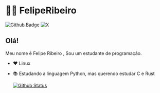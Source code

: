 # :man_technologist: FelipeRibeiro

[![Github Badge](https://img.shields.io/badge/-Github-000?style=flat-square&logo=Github&logoColor=white&link=https://github.com/Felipe2102)](https://github.com/Felipe2102)
[![X](https://img.shields.io/twitter/url?url=https%3A%2F%2Fx.com%2Fkuroki9224)](https://x.com/kuroki9224)
## Olá!

Meu nome é Felipe Ribeiro , Sou um estudante de programação.

- :heart: Linux
- :books: Estudando a linguagem Python, mas querendo estudar C e Rust

  [![Github Status](https://github-readme-stats.vercel.app/api?username=Felipe2102&show_icons=true&title_color=fff&icon_color=79ff97&text_color=9f9f9f&bg_color=151515)](https://github.com/Felipe2102/Felipe2102)
